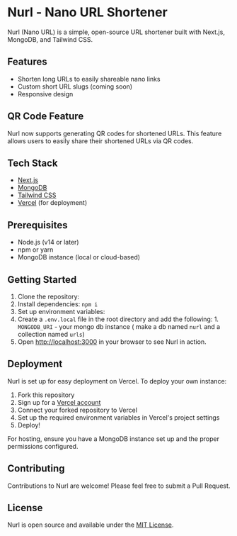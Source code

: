 # Nurl - Nano URL Shortener

Nurl (Nano URL) is a simple, open-source URL shortener built with Next.js, MongoDB, and Tailwind CSS.

## Features

- Shorten long URLs to easily shareable nano links
- Custom short URL slugs (coming soon)
- Responsive design
  
## QR Code Feature

Nurl now supports generating QR codes for shortened URLs. This feature allows users to easily share their shortened URLs via QR codes.

## Tech Stack

- [Next.js](https://nextjs.org/)
- [MongoDB](https://www.mongodb.com/)
- [Tailwind CSS](https://tailwindcss.com/)
- [Vercel](https://vercel.com/) (for deployment)

## Prerequisites

- Node.js (v14 or later)
- npm or yarn
- MongoDB instance (local or cloud-based)

## Getting Started

1. Clone the repository:
2. Install dependencies: `npm i`
3. Set up environment variables:
4. Create a `.env.local` file in the root directory and add the following: 
         1. `MONGODB_URI` - your mongo db instance ( make a db named `nurl` and a collection named `urls`)
5. Open [http://localhost:3000](http://localhost:3000) in your browser to see Nurl in action.

## Deployment

Nurl is set up for easy deployment on Vercel. To deploy your own instance:

1. Fork this repository
2. Sign up for a [Vercel account](https://vercel.com/signup)
3. Connect your forked repository to Vercel
4. Set up the required environment variables in Vercel's project settings
5. Deploy!

For hosting, ensure you have a MongoDB instance set up and the proper permissions configured.

## Contributing

Contributions to Nurl are welcome! Please feel free to submit a Pull Request.

## License

Nurl is open source and available under the [MIT License](LICENSE).
